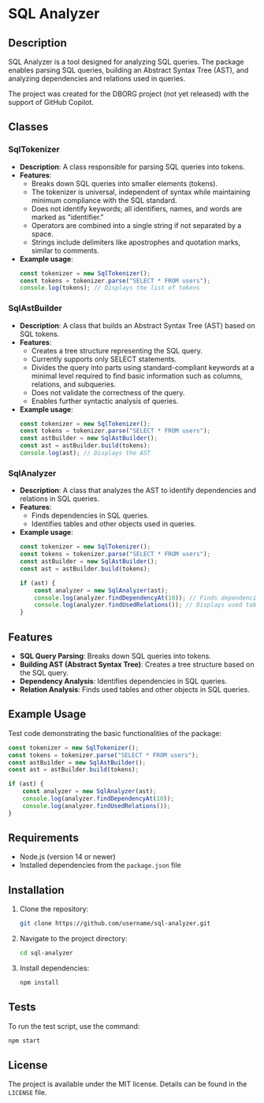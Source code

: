 # SQL Analyzer

## Description
SQL Analyzer is a tool designed for analyzing SQL queries. The package enables parsing SQL queries, building an Abstract Syntax Tree (AST), and analyzing dependencies and relations used in queries.

The project was created for the DBORG project (not yet released) with the support of GitHub Copilot.

## Classes

### SqlTokenizer
- **Description**: A class responsible for parsing SQL queries into tokens.
- **Features**:
  - Breaks down SQL queries into smaller elements (tokens).
  - The tokenizer is universal, independent of syntax while maintaining minimum compliance with the SQL standard.
  - Does not identify keywords; all identifiers, names, and words are marked as "identifier."
  - Operators are combined into a single string if not separated by a space.
  - Strings include delimiters like apostrophes and quotation marks, similar to comments.
- **Example usage**:
  ```typescript
  const tokenizer = new SqlTokenizer();
  const tokens = tokenizer.parse("SELECT * FROM users");
  console.log(tokens); // Displays the list of tokens
  ```

### SqlAstBuilder
- **Description**: A class that builds an Abstract Syntax Tree (AST) based on SQL tokens.
- **Features**:
  - Creates a tree structure representing the SQL query.
  - Currently supports only SELECT statements.
  - Divides the query into parts using standard-compliant keywords at a minimal level required to find basic information such as columns, relations, and subqueries.
  - Does not validate the correctness of the query.
  - Enables further syntactic analysis of queries.
- **Example usage**:
  ```typescript
  const tokenizer = new SqlTokenizer();
  const tokens = tokenizer.parse("SELECT * FROM users");
  const astBuilder = new SqlAstBuilder();
  const ast = astBuilder.build(tokens);
  console.log(ast); // Displays the AST
  ```

### SqlAnalyzer
- **Description**: A class that analyzes the AST to identify dependencies and relations in SQL queries.
- **Features**:
  - Finds dependencies in SQL queries.
  - Identifies tables and other objects used in queries.
- **Example usage**:
  ```typescript
  const tokenizer = new SqlTokenizer();
  const tokens = tokenizer.parse("SELECT * FROM users");
  const astBuilder = new SqlAstBuilder();
  const ast = astBuilder.build(tokens);

  if (ast) {
      const analyzer = new SqlAnalyzer(ast);
      console.log(analyzer.findDependencyAt(10)); // Finds dependencies at a specific query location
      console.log(analyzer.findUsedRelations()); // Displays used tables
  }
  ```

## Features
- **SQL Query Parsing**: Breaks down SQL queries into tokens.
- **Building AST (Abstract Syntax Tree)**: Creates a tree structure based on the SQL query.
- **Dependency Analysis**: Identifies dependencies in SQL queries.
- **Relation Analysis**: Finds used tables and other objects in SQL queries.

## Example Usage
Test code demonstrating the basic functionalities of the package:

```typescript
const tokenizer = new SqlTokenizer();
const tokens = tokenizer.parse("SELECT * FROM users");
const astBuilder = new SqlAstBuilder();
const ast = astBuilder.build(tokens);

if (ast) {
    const analyzer = new SqlAnalyzer(ast);
    console.log(analyzer.findDependencyAt(10));
    console.log(analyzer.findUsedRelations());
}
```

## Requirements
- Node.js (version 14 or newer)
- Installed dependencies from the `package.json` file

## Installation
1. Clone the repository:
   ```bash
   git clone https://github.com/username/sql-analyzer.git
   ```
2. Navigate to the project directory:
   ```bash
   cd sql-analyzer
   ```
3. Install dependencies:
   ```bash
   npm install
   ```

## Tests
To run the test script, use the command:
```bash
npm start
```

## License
The project is available under the MIT license. Details can be found in the `LICENSE` file.
